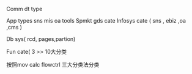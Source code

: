 Comm dt type


App types   sns mis oa tools
Spmkt gds cate
Infosys cate ( sns , ebiz ,oa ,cms ) 

Db sys( rcd, pages,partion) 

Fun cate( 3 >> 10大分类

按照mov calc flowctrl  三大分类法分类

